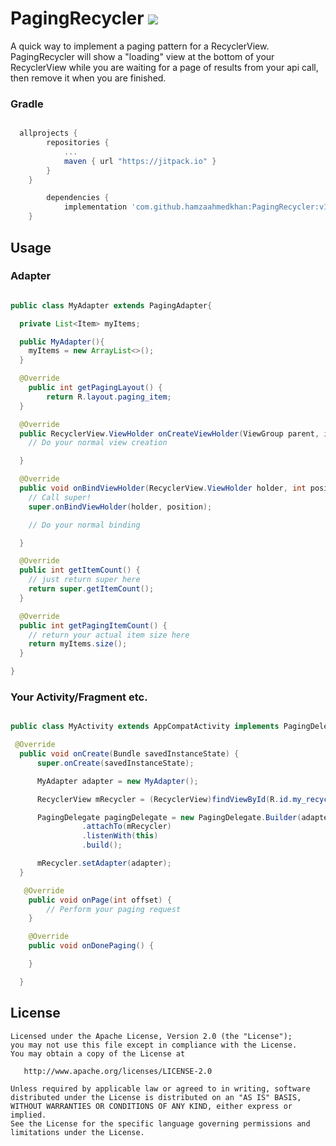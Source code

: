 # PagingRecycler [![](https://jitpack.io/v/Batterii/PagingRecycler.svg)](https://jitpack.io/#Batterii/PagingRecycler)

A quick way to implement a paging pattern for a RecyclerView. PagingRecycler will show a "loading" view at the bottom of your RecyclerView while you are waiting for a page of results from your api call, then remove it when you are finished.
### Gradle
```gradle

  allprojects {
		repositories {
			...
			maven { url "https://jitpack.io" }
		}
	}

		dependencies {
	        implementation 'com.github.hamzaahmedkhan:PagingRecycler:v1.2'
	}
```
## Usage
### Adapter
```java

public class MyAdapter extends PagingAdapter{

  private List<Item> myItems;

  public MyAdapter(){
    myItems = new ArrayList<>();
  }

  @Override
    public int getPagingLayout() {
        return R.layout.paging_item;
  }

  @Override
  public RecyclerView.ViewHolder onCreateViewHolder(ViewGroup parent, int viewType) {
    // Do your normal view creation

  }  

  @Override
  public void onBindViewHolder(RecyclerView.ViewHolder holder, int position) {
    // Call super!
    super.onBindViewHolder(holder, position);

    // Do your normal binding

  }

  @Override
  public int getItemCount() {
    // just return super here
    return super.getItemCount();
  }

  @Override
  public int getPagingItemCount() {
    // return your actual item size here
    return myItems.size();
  }

}
```

### Your Activity/Fragment etc.
```java

public class MyActivity extends AppCompatActivity implements PagingDelegate.OnPageListener{

 @Override
  public void onCreate(Bundle savedInstanceState) {
      super.onCreate(savedInstanceState);

      MyAdapter adapter = new MyAdapter();

      RecyclerView mRecycler = (RecyclerView)findViewById(R.id.my_recycler);

      PagingDelegate pagingDelegate = new PagingDelegate.Builder(adapter)
                .attachTo(mRecycler)
                .listenWith(this)
                .build();

      mRecycler.setAdapter(adapter);
  }

   @Override
    public void onPage(int offset) {
        // Perform your paging request
    }

    @Override
    public void onDonePaging() {

    }

  }
```

License
--------

    Licensed under the Apache License, Version 2.0 (the "License");
    you may not use this file except in compliance with the License.
    You may obtain a copy of the License at

       http://www.apache.org/licenses/LICENSE-2.0

    Unless required by applicable law or agreed to in writing, software
    distributed under the License is distributed on an "AS IS" BASIS,
    WITHOUT WARRANTIES OR CONDITIONS OF ANY KIND, either express or implied.
    See the License for the specific language governing permissions and
    limitations under the License.
